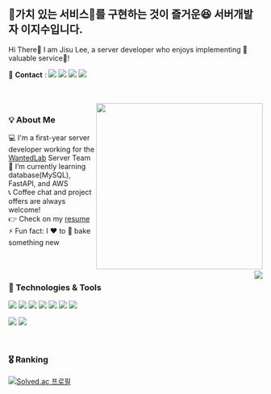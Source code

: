 ## 🌟가치 있는 서비스🌟를 구현하는 것이 즐거운😆 서버개발자 이지수입니다.</h2> 
Hi There👋 I am Jisu Lee, a server developer who enjoys implementing 🌟valuable service🌟!
<br/>


🤙 **Contact** : 
<img src="https://img.shields.io/badge/-Velog-%2320C997?logo=velog&logoColor=white&link=https%3A%2F%2Fvelog.io%2F%40suen0904"/> <img src="https://img.shields.io/badge/-tistory-%23FA5858?logo=tistory&link=https%3A%2F%2Fsuen0904.tistory.com%2F"/> <img src="https://img.shields.io/badge/-jisulee.904@gmail.com-%23EA4335?logo=gmail&logoColor=white"/> <img src="https://img.shields.io/badge/-Resume-black?logo=notion&logoColor=white&link=https%3A%2F%2Fwww.notion.so%2F80403c3c847c4940a613df09db0052ec%3Fpvs%3D4"/>

<br/>
<br/>

<img align="right" width="330" src="https://github.com/damda0904/damda0904/assets/67117391/c4d4c624-5de8-4c1f-9f8a-995c265772f7"/>

<h3>💡 About Me</h3>
 
💻 I'm a first-year server developer working for the [WantedLab](https://www.wanted.co.kr/jobsfeed) Server Team <br/>
🌱 I’m currently learning database(MySQL), FastAPI, and AWS<br/>
📞 Coffee chat and project offers are always welcome!<br/>
👉 Check on my [resume](https://www.notion.so/80403c3c847c4940a613df09db0052ec?pvs=4)<br/>
⚡ Fun fact: I ❤️ to 🥖 bake something new

<br/>
<br/>


<img align="right" src="https://github-readme-stats.vercel.app/api/top-langs/?username=damda0904&layout=donut"/>


<div>
  <h3>🔧 Technologies & Tools</h3>

  <img src="https://img.shields.io/badge/-AWS-%23232F3E?style=for-the-badge&logo=amazonaws&logoColor=white"/> 
  <img src="https://img.shields.io/badge/-FastAPI-%23009688?style=for-the-badge&logo=fastapi&logoColor=white"/>  <img src="https://img.shields.io/badge/-Redis-%23DC382D?style=for-the-badge&logo=redis&logoColor=white"/> <img src="https://img.shields.io/badge/-String_Boot-%236DB33F?style=for-the-badge&logo=springboot&logoColor=white"/> <img src="https://img.shields.io/badge/-MongoDB-%2347A248?style=for-the-badge&logo=mongodb&logoColor=white"/> <img src="https://img.shields.io/badge/-Docker-%232496ED?style=for-the-badge&logo=docker&logoColor=white"/>  <img src="https://img.shields.io/badge/-MySQL-%234479A1?style=for-the-badge&logo=mysql&logoColor=white"/> 
  
  <br/>
  
  <img src="https://img.shields.io/badge/-Python-%233776AB?style=for-the-badge&logo=python&logoColor=white"/> <img src="https://img.shields.io/badge/-java-%23FC4C02?style=for-the-badge&logo=java&logoColor=white"/> 
</div>

<br/>

### 🎖 Ranking
[![Solved.ac
프로필](http://mazassumnida.wtf/api/v2/generate_badge?boj=suen0904)](https://solved.ac/suen0904)
 
